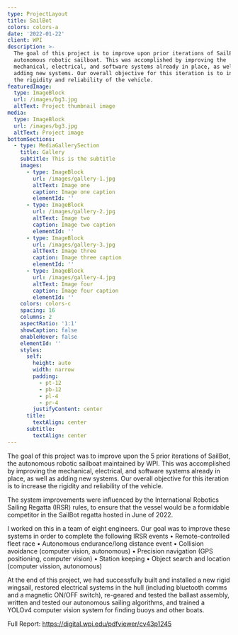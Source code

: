 ```yaml
---
type: ProjectLayout
title: SailBot
colors: colors-a
date: '2022-01-22'
client: WPI
description: >-
  The goal of this project is to improve upon prior iterations of SailBot, an
  autonomous robotic sailboat. This was accomplished by improving the
  mechanical, electrical, and software systems already in place, as well as
  adding new systems. Our overall objective for this iteration is to increase
  the rigidity and reliability of the vehicle.
featuredImage:
  type: ImageBlock
  url: /images/bg3.jpg
  altText: Project thumbnail image
media:
  type: ImageBlock
  url: /images/bg3.jpg
  altText: Project image
bottomSections:
  - type: MediaGallerySection
    title: Gallery
    subtitle: This is the subtitle
    images:
      - type: ImageBlock
        url: /images/gallery-1.jpg
        altText: Image one
        caption: Image one caption
        elementId: ''
      - type: ImageBlock
        url: /images/gallery-2.jpg
        altText: Image two
        caption: Image two caption
        elementId: ''
      - type: ImageBlock
        url: /images/gallery-3.jpg
        altText: Image three
        caption: Image three caption
        elementId: ''
      - type: ImageBlock
        url: /images/gallery-4.jpg
        altText: Image four
        caption: Image four caption
        elementId: ''
    colors: colors-c
    spacing: 16
    columns: 2
    aspectRatio: '1:1'
    showCaption: false
    enableHover: false
    elementId: ''
    styles:
      self:
        height: auto
        width: narrow
        padding:
          - pt-12
          - pb-12
          - pl-4
          - pr-4
        justifyContent: center
      title:
        textAlign: center
      subtitle:
        textAlign: center
---
```

The goal of this project was to improve upon the 5 prior iterations of SailBot, the autonomous robotic sailboat maintained by WPI. This was accomplished by improving the mechanical, electrical, and software systems already in place, as well as adding new systems. Our overall objective for this iteration is to increase the rigidity and reliability of the vehicle. 

The system improvements were influenced by the International Robotics Sailing Regatta (IRSR) rules, to ensure that the vessel would be a
formidable competitor in the SailBot regatta hosted in June of 2022.



I worked on this in a team of eight engineers. Our goal was to improve these systems in order to complete the following IRSR events 
• Remote-controlled fleet race
• Autonomous endurance/long distance event
• Collision avoidance (computer vision, autonomous)
• Precision navigation (GPS positioning, computer vision)
• Station keeping
• Object search and location (computer vission, autonomous)


At the end of this project, we had successfully built and installed a new rigid wingsail, restored electrical systems in the hull (including bluetooth comms and a magnetic ON/OFF switch), re-geared and tested the ballast assembly, written and tested our autonomous sailing algorithms, and trained a YOLOv4 computer vision system for finding buoys and other boats.





Full Report: <https://digital.wpi.edu/pdfviewer/cv43p1245>
